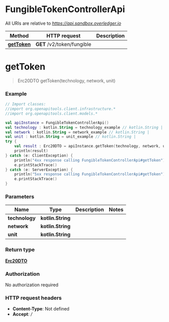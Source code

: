 # FungibleTokenControllerApi

All URIs are relative to *https://api.sandbox.overledger.io*

Method | HTTP request | Description
------------- | ------------- | -------------
[**getToken**](FungibleTokenControllerApi.md#getToken) | **GET** /v2/token/fungible | 


<a name="getToken"></a>
# **getToken**
> Erc20DTO getToken(technology, network, unit)



### Example
```kotlin
// Import classes:
//import org.openapitools.client.infrastructure.*
//import org.openapitools.client.models.*

val apiInstance = FungibleTokenControllerApi()
val technology : kotlin.String = technology_example // kotlin.String | 
val network : kotlin.String = network_example // kotlin.String | 
val unit : kotlin.String = unit_example // kotlin.String | 
try {
    val result : Erc20DTO = apiInstance.getToken(technology, network, unit)
    println(result)
} catch (e: ClientException) {
    println("4xx response calling FungibleTokenControllerApi#getToken")
    e.printStackTrace()
} catch (e: ServerException) {
    println("5xx response calling FungibleTokenControllerApi#getToken")
    e.printStackTrace()
}
```

### Parameters

Name | Type | Description  | Notes
------------- | ------------- | ------------- | -------------
 **technology** | **kotlin.String**|  |
 **network** | **kotlin.String**|  |
 **unit** | **kotlin.String**|  |

### Return type

[**Erc20DTO**](Erc20DTO.md)

### Authorization

No authorization required

### HTTP request headers

 - **Content-Type**: Not defined
 - **Accept**: */*

